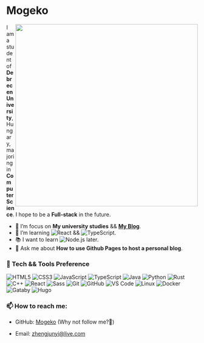 # Mogeko

<!--
**Mogeko/Mogeko** is a ✨ _special_ ✨ repository because its `README.md` (this file) appears on your GitHub profile.

Here are some ideas to get you started:

- 🔭 I’m currently working on ...
- 🌱 I’m currently learning ...
- 👯 I’m looking to collaborate on ...
- 🤔 I’m looking for help with ...
- 💬 Ask me about ...
- 📫 How to reach me: ...
- 😄 Pronouns: ...
- ⚡ Fun fact: ...
-->

<img align="right" src="https://github-readme-stats.vercel.app/api?username=mogeko&show_icons=true&icon_color=CE1D2D&text_color=718096&bg_color=ffffff&hide_border=true&include_all_commits=true" width="480px">

I am a student of **Debrecen University**, Hungary, majoring in **Computer Science**. I hope to be a **Full-stack** in the future.

- :telescope: I’m focus on **My university studies** && [**My Blog**][blog].
- :seedling: I’m learning ![React][shield_react] && ![TypeScript][shield_typescript].
- :books: I want to learn ![Node.js][shield_node-js] later.
- :speech_balloon: Ask me about **How to use Github Pages to host a personal blog**.

### :microscope: Tech && Tools Preference

![HTML5][shield_html5]
![CSS3][shield_css3]
![JavaScript][shield_javascript]
![TypeScript][shield_typescript]
![Java][shield_java]
![Python][shield_python]
![Rust][shield_rust]
![C++][shield_cpp]
![React][shield_react]
![Sass][shield_sass]
![Git][shield_git]
![GitHub][shield_github]
![VS Code][shield_vs-code]
![Linux][shield_linux]
![Docker][shield_docker]
![Gataby][shield_gatsby]
![Hugo][shield_hugo]

### :mailbox: How to reach me:

- GitHub: [Mogeko][github] (Why not follow me?:eyes:)

- Email: [zhengjunyi@live.com][e-mail]


<!-- Links -->
[blog]: https://mogeko.github.io
[e-mail]: mailto:zhengjunyi@live.com
[github]: https://github.com/Mogeko

<!-- Shield Links -->
[shield_cpp]: https://img.shields.io/badge/-C++-005697?style=flat&logo=c%2B%2B&logoColor=ffffff
[shield_css3]: https://img.shields.io/badge/-CSS3-1572B6?style=flat&logo=css3&logoColor=ffffff
[shield_docker]: https://img.shields.io/badge/-Docker-066aa0?style=flat&logo=docker&logoColor=ffffff
[shield_gatsby]: https://img.shields.io/badge/-Gatsby-663399?style=flat&logo=gatsby&logoColor=ffffff
[shield_git]: http://img.shields.io/badge/-Git-F1502F?style=flat&logo=git&logoColor=ffffff
[shield_github]: http://img.shields.io/badge/-GitHub-000000?style=flat&logo=github&logoColor=ffffff
[shield_html5]: https://img.shields.io/badge/-HTML5-E34F26?style=flat&logo=html5&logoColor=ffffff
[shield_hugo]: https://img.shields.io/badge/-Hugo-c70077?style=flat&logo=hugo&logoColor=ffffff
[shield_java]: https://img.shields.io/badge/-Java-d64d37?style=flat&logo=java&logoColor=ffffff
[shield_javascript]: https://img.shields.io/badge/-JavaScript-eed718?style=flat&logo=javascript&logoColor=ffffff
[shield_linux]: https://img.shields.io/badge/-Linux-3c3c3c?style=flat&logo=linux&logoColor=ffffff
[shield_node-js]: https://img.shields.io/badge/-Node.js-3C873A?style=flat&logo=Node.js&logoColor=ffffff
[shield_python]: https://img.shields.io/badge/-Python-366b98?style=flat&logo=python&logoColor=ffffff
[shield_react]: https://img.shields.io/badge/-React-53c1de?style=flat&logo=react&logoColor=ffffff
[shield_rust]: https://img.shields.io/badge/-Rust-7c512e?style=flat&logo=rust&logoColor=ffffff
[shield_sass]: https://img.shields.io/badge/-Sass-cf649a?style=flat&logo=sass&logoColor=ffffff
[shield_typescript]: https://img.shields.io/badge/-TypeScript-0381cb?style=flat&logo=typescript&logoColor=ffffff
[shield_vs-code]: http://img.shields.io/badge/-VS%20Code-007ACC?style=flat&logo=visual%20studio%20code&logoColor=ffffff
